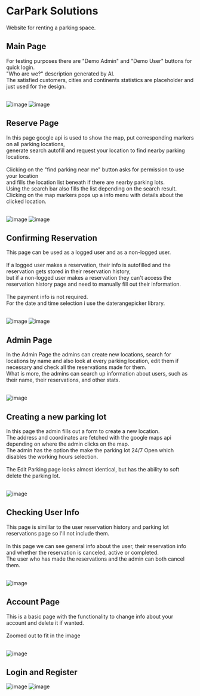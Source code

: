# CarPark Solutions
Website for renting a parking space.

<h2>Main Page</h2>
For testing purposes there are "Demo Admin" and "Demo User" buttons for quick login.<br>
"Who are we?" description generated by AI.<br>
The satisfied customers, cities and continents statistics are placeholder and just used for the design.<br>
<br>

![image](https://github.com/VolenKovachev312/CarParkingSystem/assets/117029606/2d533860-92f2-4a46-bc90-5ba554a11f75)
![image](https://github.com/VolenKovachev312/CarParkingSystem/assets/117029606/95fa1ddb-ada5-4950-9d11-98c884d38b82)

<h2>Reserve Page</h2>
In this page google api is used to show the map, put corresponding markers on all parking locations,<br>
generate search autofill and request your location to find nearby parking locations.<br><br>
Clicking on the "find parking near me" button asks for permission to use your location<br>
and fills the location list beneath if there are nearby parking lots.<br>
Using the search bar also fills the list depending on the search result.<br>
Clicking on the map markers pops up a info menu with details about the clicked location.<br>
<br>

![image](https://github.com/VolenKovachev312/CarParkingSystem/assets/117029606/64e7953e-f562-45d7-823e-44e7dba597b6)
![image](https://github.com/VolenKovachev312/CarParkingSystem/assets/117029606/cdd3c96f-75d3-4b7a-ac1b-0dd25988588b)

<h2>Confirming Reservation</h2>
This page can be used as a logged user and as a non-logged user.<br><br>
If a logged user makes a reservation, their info is autofilled and the reservation gets stored in their reservation history,<br>
but if a non-logged user makes a reservation they can't access the reservation history page and need to manually fill out their information.<br><br>
The payment info is not required.<br>
For the date and time selection i use the daterangepicker library.<br>
<br>

![image](https://github.com/VolenKovachev312/CarParkingSystem/assets/117029606/cf665b66-4cb7-4d35-8e60-cbd361fb3d03)
![image](https://github.com/VolenKovachev312/CarParkingSystem/assets/117029606/505aa559-c308-4a88-bec2-c723a39cc7e8)

<h2>Admin Page</h2>
In the Admin Page the admins can create new locations, search for locations by name and also look at every parking location, edit them if necessary and check all the reservations made for them.<br>
What is more, the admins can search up information about users, such as their name, their reservations, and other stats.<br>
<br>

![image](https://github.com/VolenKovachev312/CarParkingSystem/assets/117029606/2d65f2bb-80b8-4266-9292-e31120adacc8)

<h2>Creating a new parking lot</h2>
In this page the admin fills out a form to create a new location.<br>
The address and coordinates are fetched with the google maps api depending on where the admin clicks on the map.<br>
The admin has the option the make the parking lot 24/7 Open which disables the working hours selection.<br><br>
The Edit Parking page looks almost identical, but has the ability to soft delete the parking lot.<br>
<br>

![image](https://github.com/VolenKovachev312/CarParkingSystem/assets/117029606/b2253716-a6ff-409d-9069-a4efc6219fe3)

<h2>Checking User Info</h2>
This page is simillar to the user reservation history and parking lot reservations page so I'll not include them.<br><br>
In this page we can see general info about the user, their reservation info and whether the reservation is canceled, active or completed.<br>
The user who has made the reservations and the admin can both cancel them.<br>
<br>

![image](https://github.com/VolenKovachev312/CarParkingSystem/assets/117029606/e6874fc9-ccba-4aaf-8312-9698216c4bc6)

<h2>Account Page</h2>
This is a basic page with the functionality to change info about your account and delete it if wanted.<br><br>
Zoomed out to fit in the image<br>
<br>

![image](https://github.com/VolenKovachev312/CarParkingSystem/assets/117029606/388b6fb0-7738-4259-a717-efa991505a7b)

<h2>Login and Register</h2>

![image](https://github.com/VolenKovachev312/CarParkingSystem/assets/117029606/14da60e3-1340-466e-a346-8817d08e48a2)
![image](https://github.com/VolenKovachev312/CarParkingSystem/assets/117029606/49e2059e-c39c-4be4-bc39-921f318c3614)
